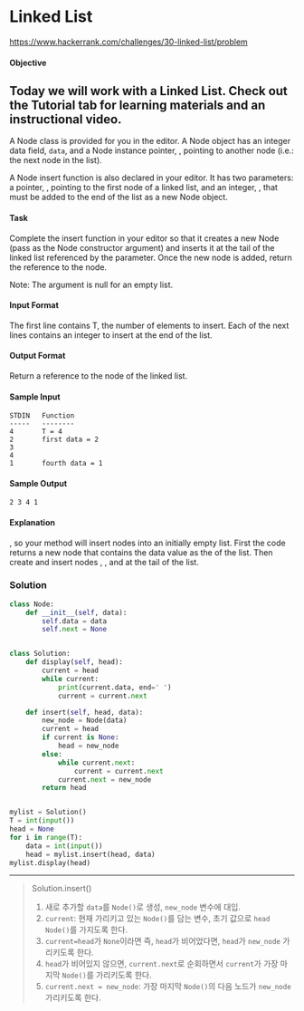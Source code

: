 # Linked List

https://www.hackerrank.com/challenges/30-linked-list/problem

#### Objective

## Today we will work with a Linked List. Check out the Tutorial tab for learning materials and an instructional video.

A Node class is provided for you in the editor. A Node object has an integer data field, `data`, and a Node instance pointer, , pointing to another node (i.e.: the next node in the list).

A Node insert function is also declared in your editor. It has two parameters: a pointer, , pointing to the first node of a linked list, and an integer, , that must be added to the end of the list as a new Node object.

#### Task

Complete the insert function in your editor so that it creates a new Node (pass as the Node constructor argument) and inserts it at the tail of the linked list referenced by the parameter. Once the new node is added, return the reference to the node.

Note: The argument is null for an empty list.

#### Input Format

The first line contains T, the number of elements to insert.
Each of the next lines contains an integer to insert at the end of the list.

#### Output Format

Return a reference to the node of the linked list.

#### Sample Input

```
STDIN   Function
-----   --------
4       T = 4
2       first data = 2
3
4
1       fourth data = 1
```

#### Sample Output

`2 3 4 1`

#### Explanation

, so your method will insert nodes into an initially empty list.
First the code returns a new node that contains the data value as the of the list. Then create and insert nodes , , and at the tail of the list.

### Solution

```python
class Node:
    def __init__(self, data):
        self.data = data
        self.next = None


class Solution:
    def display(self, head):
        current = head
        while current:
            print(current.data, end=' ')
            current = current.next

    def insert(self, head, data):
        new_node = Node(data)
        current = head
        if current is None:
            head = new_node
        else:
            while current.next:
                current = current.next
            current.next = new_node
        return head


mylist = Solution()
T = int(input())
head = None
for i in range(T):
    data = int(input())
    head = mylist.insert(head, data)
mylist.display(head)

```

---

> Solution.insert()
>
> 1. 새로 추가할 `data`를 `Node()`로 생성, `new_node` 변수에 대입.
> 2. `current`: 현재 가리키고 있는 `Node()`를 담는 변수, 초기 값으로 `head` `Node()`를 가지도록 한다.
> 3. `current=head`가 `None`이라면 즉, `head`가 비어었다면, `head`가 `new_node` 가리키도록 한다.
> 4. `head`가 비어있지 않으면, `current.next`로 순회하면서 `current`가 가장 마지막 `Node()`를 가리키도록 한다.
> 5. `current.next = new_node`: 가장 마지막 `Node()`의 다음 노드가 `new_node`가리키도록 한다.
